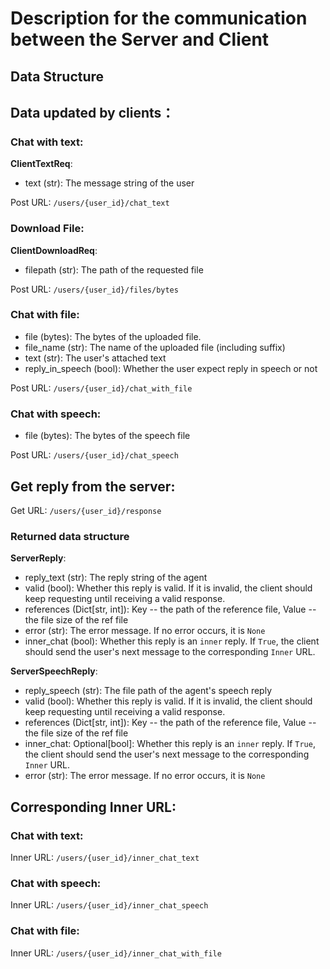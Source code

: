 # Description for the communication between the Server and Client

## Data Structure

## Data updated by clients：

### Chat with text:
**ClientTextReq**:
- text (str): The message string of the user

Post URL: `/users/{user_id}/chat_text`

### Download File:
**ClientDownloadReq**:
- filepath (str): The path of the requested file

Post URL: `/users/{user_id}/files/bytes`

### Chat with file:
- file (bytes): The bytes of the uploaded file.
- file_name (str): The name of the uploaded file (including suffix)
- text (str): The user's attached text
- reply_in_speech (bool): Whether the user expect reply in speech or not

Post URL: `/users/{user_id}/chat_with_file`

### Chat with speech:
- file (bytes): The bytes of the speech file

Post URL: `/users/{user_id}/chat_speech`

## Get reply from the server:
Get URL: `/users/{user_id}/response`

### Returned data structure
**ServerReply**:
- reply_text (str): The reply string of the agent
- valid (bool): Whether this reply is valid. If it is invalid, the client should keep requesting until receiving a valid response.
- references (Dict[str, int]): Key -- the path of the reference file, Value -- the file size of the ref file
- error (str): The error message. If no error occurs, it is `None`
- inner_chat (bool): Whether this reply is an `inner` reply. If `True`, the client should send the user's next message to
the corresponding `Inner` URL.

**ServerSpeechReply**:
- reply_speech (str): The file path of the agent's speech reply
- valid (bool):  Whether this reply is valid. If it is invalid, the client should keep requesting until receiving a valid response.
- references (Dict[str, int]): Key -- the path of the reference file, Value -- the file size of the ref file
- inner_chat: Optional[bool]: Whether this reply is an `inner` reply. If `True`, the client should send the user's next message to
the corresponding `Inner` URL.
- error (str): The error message. If no error occurs, it is `None`

## Corresponding Inner URL:

### Chat with text:
Inner URL: `/users/{user_id}/inner_chat_text`

### Chat with speech:
Inner URL: `/users/{user_id}/inner_chat_speech`

### Chat with file:
Inner URL: `/users/{user_id}/inner_chat_with_file`